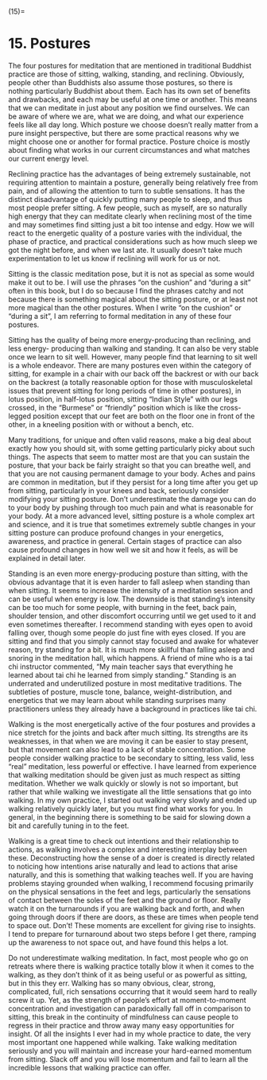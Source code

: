 

(15)=

# 15. Postures



The four postures for meditation that are mentioned in traditional Buddhist practice are those of sitting, walking, standing, and reclining. Obviously, people other than Buddhists also assume those postures, so there is nothing particularly Buddhist about them. Each has its own set of benefits and drawbacks, and each may be useful at one time or another. This means that we can meditate in just about any position we find ourselves. We can be aware of where we are, what we are doing, and what our experience feels like all day long. Which posture we choose doesn’t really matter from a pure insight perspective, but there are some practical reasons why we might choose one or another for formal practice. Posture choice is mostly about finding what works in our current circumstances and what matches our current energy level.

Reclining practice has the advantages of being extremely sustainable, not requiring attention to maintain a posture, generally being relatively free from pain, and of allowing the attention to turn to subtle sensations. It has the distinct disadvantage of quickly putting many people to sleep, and thus most people prefer sitting. A few people, such as myself, are so naturally high energy that they can meditate clearly when reclining most of the time and may sometimes find sitting just a bit too intense and edgy. How we will react to the energetic quality of a posture varies with the individual, the phase of practice, and practical considerations such as how much sleep we got the night before, and when we last ate. It usually doesn’t take much experimentation to let us know if reclining will work for us or not.

Sitting is the classic meditation pose, but it is not as special as some would make it out to be. I will use the phrases “on the cushion” and “during a sit” often in this book, but I do so because I find the phrases catchy and not because there is something magical about the sitting posture, or at least not more magical than the other postures. When I write “on the cushion” or “during a sit”, I am referring to formal meditation in any of these four postures.

Sitting has the quality of being more energy-producing than reclining, and less energy- producing than walking and standing. It can also be very stable once we learn to sit well. However, many people find that learning to sit well is a whole endeavor. There are many postures even within the category of sitting, for example in a chair with our back off the backrest or with our back on the backrest (a totally reasonable option for those with musculoskeletal issues that prevent sitting for long periods of time in other postures), in lotus position, in half-lotus position, sitting “Indian Style” with our legs crossed, in the “Burmese” or “friendly” position which is like the cross-legged position except that our feet are both on the floor one in front of the other, in a kneeling position with or without a bench, etc.

Many traditions, for unique and often valid reasons, make a big deal about exactly how you should sit, with some getting particularly picky about such things. The aspects that seem to matter most are that you can sustain the posture, that your back be fairly straight so that you can breathe well, and that you are not causing permanent damage to your body. Aches and pains are common in meditation, but if they persist for a long time after you get up from sitting, particularly in your knees and back, seriously consider modifying your sitting posture. Don’t underestimate the damage you can do to your body by pushing through too much pain and what is reasonable for your body. At a more advanced level, sitting posture is a whole complex art and science, and it is true that sometimes extremely subtle changes in your sitting posture can produce profound changes in your energetics, awareness, and practice in general. Certain stages of practice can also cause profound changes in how well we sit and how it feels, as will be explained in detail later.

Standing is an even more energy-producing posture than sitting, with the obvious advantage that it is even harder to fall asleep when standing than when sitting. It seems to increase the intensity of a meditation session and can be useful when energy is low. The downside is that standing’s intensity can be too much for some people, with burning in the feet, back pain, shoulder tension, and other discomfort occurring until we get used to it and even sometimes thereafter. I recommend standing with eyes open to avoid falling over, though some people do just fine with eyes closed. If you are sitting and find that you simply cannot stay focused and awake for whatever reason, try standing for a bit. It is much more skillful than falling asleep and snoring in the meditation hall, which happens. A friend of mine who is a tai chi instructor commented, “My main teacher says that everything he learned about tai chi he learned from simply standing.” Standing is an underrated and underutilized posture in most meditative traditions. The subtleties of posture, muscle tone, balance, weight-distribution, and energetics that we may learn about while standing surprises many practitioners unless they already have a background in practices like tai chi.

Walking is the most energetically active of the four postures and provides a nice stretch for the joints and back after much sitting. Its strengths are its weaknesses, in that when we are moving it can be easier to stay present, but that movement can also lead to a lack of stable concentration. Some people consider walking practice to be secondary to sitting, less valid, less “real” meditation, less powerful or effective. I have learned from experience that walking meditation should be given just as much respect as sitting meditation. Whether we walk quickly or slowly is not so important, but rather that while walking we investigate all the little sensations that go into walking. In my own practice, I started out walking very slowly and ended up walking relatively quickly later, but you must find what works for you. In general, in the beginning there is something to be said for slowing down a bit and carefully tuning in to the feet.

Walking is a great time to check out intentions and their relationship to actions, as walking involves a complex and interesting interplay between these. Deconstructing how the sense of a doer is created is directly related to noticing how intentions arise naturally and lead to actions that arise naturally, and this is something that walking teaches well. If you are having problems staying grounded when walking, I recommend focusing primarily on the physical sensations in the feet and legs, particularly the sensations of contact between the soles of the feet and the ground or floor. Really watch it on the turnarounds if you are walking back and forth, and when going through doors if there are doors, as these are times when people tend to space out. Don’t! These moments are excellent for giving rise to insights. I tend to prepare for turnaround about two steps before I get there, ramping up the awareness to not space out, and have found this helps a lot.

Do not underestimate walking meditation. In fact, most people who go on retreats where there is walking practice totally blow it when it comes to the walking, as they don’t think of it as being useful or as powerful as sitting, but in this they err. Walking has so many obvious, clear, strong, complicated, full, rich sensations occurring that it would seem hard to really screw it up. Yet, as the strength of people’s effort at moment-to-moment concentration and investigation can paradoxically fall off in comparison to sitting, this break in the continuity of mindfulness can cause people to regress in their practice and throw away many easy opportunities for insight. Of all the insights I ever had in my whole practice to date, the very most important one happened while walking. Take walking meditation seriously and you will maintain and increase your hard-earned momentum from sitting. Slack off and you will lose momentum and fail to learn all the incredible lessons that walking practice can offer.